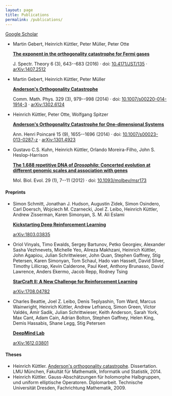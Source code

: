 ```yaml
---
layout: page
title: Publications
permalink: /publications/
---
```


<div class="right">
  <a href="https://scholar.google.co.uk/citations?user=ruq4zIMAAAAJ" target="_blank">Google Scholar</a>
</div>

*   Martin Gebert, Heinrich Küttler, Peter Müller, Peter Otte

    [**The exponent in the orthogonality catastrophe for Fermi gases**](http://www.ems-ph.org/journals/show_abstract.php?issn=1664-039X&vol=6&iss=3&rank=7)

    J. Spectr. Theory 6 (3), 643--683 (2016) &middot; doi: [10.4171/JST/135](http://dx.doi.org/10.4171/JST/135)
 &middot; [arXiv:1407.2512](http://arxiv.org/abs/1407.2512)
*   Martin Gebert, Heinrich Küttler, Peter Müller

    [**Anderson's Orthogonality Catastrophe**](http://rd.springer.com/article/10.1007/s00220-014-1914-3?sa_campaign=email%2Fevent%2FarticleAuthor%2FonlineFirst)

    Comm. Math. Phys. 329 (3), 979--998 (2014) &middot; doi: [10.1007/s00220-014-1914-3](http://dx.doi.org/10.1007/s00220-014-1914-3) &middot; [arXiv:1302.6124](http://arxiv.org/abs/1302.6124)
*   Heinrich Küttler, Peter Otte, Wolfgang Spitzer

    [**Anderson's Orthogonality Catastrophe for One-dimensional Systems**](http://link.springer.com/article/10.1007%2Fs00023-013-0287-z)

    Ann. Henri Poincaré 15 (9), 1655--1696 (2014) &middot; doi: [10.1007/s00023-013-0287-z](http://dx.doi.org/10.1007/s00023-013-0287-z) &middot; [arXiv:1301.4923](http://arxiv.org/abs/1301.4923)
*   Gustavo C.S. Kuhn, Heinrich Küttler, Orlando Moreira-Filho, John S. Heslop-Harrison

    [**The 1.688 repetitive DNA of _Drosophila_: Concerted evolution at different genomic scales and association with genes**](http://mbe.oxfordjournals.org/content/29/1/7)

    Mol. Biol. Evol. 29 (1), 7--11 (2012) &middot; doi: [10.1093/molbev/msr173](http://dx.doi.org/10.1093/molbev/msr173)

#### Preprints

*   Simon Schmitt, Jonathan J. Hudson, Augustin Zidek, Simon Osindero, Carl Doersch, Wojciech M. Czarnecki, Joel Z. Leibo, Heinrich Küttler, Andrew Zisserman, Karen Simonyan, S. M. Ali Eslami

    [**Kickstarting Deep Reinforcement Learning**](https://arxiv.org/abs/1803.03835)

    [arXiv:1803.03835](https://arxiv.org/abs/1803.03835)

*   Oriol Vinyals, Timo Ewalds, Sergey Bartunov, Petko Georgiev, Alexander Sasha Vezhnevets, Michelle Yeo, Alireza Makhzani, Heinrich Küttler, John Agapiou, Julian Schrittwieser, John Quan, Stephen Gaffney, Stig Petersen, Karen Simonyan, Tom Schaul, Hado van Hasselt, David Silver, Timothy Lillicrap, Kevin Calderone, Paul Keet, Anthony Brunasso, David Lawrence, Anders Ekermo, Jacob Repp, Rodney Tsing

    [**StarCraft II: A New Challenge for Reinforcement Learning**](https://arxiv.org/abs/1708.04782)

    [arXiv:1708.04782](https://arxiv.org/abs/1708.04782)

*   Charles Beattie, Joel Z. Leibo, Denis Teplyashin, Tom Ward, Marcus Wainwright, Heinrich Küttler, Andrew Lefrancq, Simon Green, Víctor Valdés, Amir Sadik, Julian Schrittwieser, Keith Anderson, Sarah York, Max Cant, Adam Cain, Adrian Bolton, Stephen Gaffney, Helen King, Demis Hassabis, Shane Legg, Stig Petersen

    [**DeepMind Lab**](https://arxiv.org/abs/1612.03801)

    [arXiv:1612.03801](https://arxiv.org/abs/1612.03801)

#### Theses

*   Heinrich Küttler. [Anderson's orthogonality catastrophe](http://edoc.ub.uni-muenchen.de/17442/). Dissertation. LMU München, Fakultät für Mathematik, Informatik und Statistik, 2014.
*   Heinrich Küttler. Gauss-Abschätzungen für holomorphe Halbgruppen, und uniform elliptische Operatoren. Diplomarbeit. Technische Universität Dresden, Fachrichtung Mathematik, 2009.
